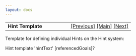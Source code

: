 ```yaml
---
layout: docs
---
```

<table width="100%" data-border="0" data-cellspacing="0"
data-cellpadding="3" data-bgcolor="#C0C0C0">
<colgroup>
<col style="width: 50%" />
<col style="width: 50%" />
</colgroup>
<tbody>
<tr>
<td style="text-align: left;"><strong>Hint Template<br />
</strong></td>
<td style="text-align: right;"><a href="goaltemplate.html">[Previous]</a>
<a href="generalintroduction.html">[Main]</a> <a
href="menuitemtemplate.html">[Next]</a></td>
</tr>
</tbody>
</table>

  
Template for defining individual Hints on the Hint system:  
  
Hint template 'hintText' \[referencedGoals\]?   
  
  
